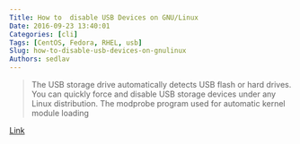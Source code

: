 ```yaml
---
Title: How to  disable USB Devices on GNU/Linux
Date: 2016-09-23 13:40:01
Categories: [cli]
Tags: [CentOS, Fedora, RHEL, usb]
Slug: how-to-disable-usb-devices-on-gnulinux
Authors: sedlav
---
```


> The USB storage drive automatically detects USB flash or hard drives. You can quickly force and disable USB storage devices under any Linux distribution. The modprobe program used for automatic kernel module loading

[Link](http://www.cyberciti.biz/faq/linux-disable-modprobe-loading-of-usb-storage-driver/)
